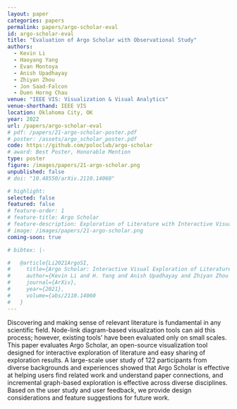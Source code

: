 ```yaml
---
layout: paper
categories: papers
permalink: papers/argo-scholar-eval
id: argo-scholar-eval
title: "Evaluation of Argo Scholar with Observational Study"
authors: 
  - Kevin Li
  - Haoyang Yang
  - Evan Montoya
  - Anish Upadhayay
  - Zhiyan Zhou
  - Jon Saad-Falcon
  - Duen Horng Chau
venue: "IEEE VIS: Visualization & Visual Analytics"
venue-shorthand: IEEE VIS
location: Oklahoma City, OK
year: 2022
url: /papers/argo-scholar-eval
# pdf: /papers/21-argo-scholar-poster.pdf
# poster: /assets/argo_scholar_poster.pdf
code: https://github.com/poloclub/argo-scholar
# award: Best Poster, Honorable Mention
type: poster
figure: /images/papers/21-argo-scholar.png
unpublished: false
# doi: "10.48550/arXiv.2110.14060"

# highlight:
selected: false
featured: false
# feature-order: 1
# feature-title: Argo Scholar
# feature-description: Exploration of Literature with Interactive Visualization
# image: /images/papers/21-argo-scholar.png
coming-soon: true

# bibtex: |-

#   @article{Li2021ArgoSI,
#     title={Argo Scholar: Interactive Visual Exploration of Literature in Browsers},
#     author={Kevin Li and H. Yang and Anish Upadhayay and Zhiyan Zhou and Jon Saad-Falcon and Duen Horng Chau},
#     journal={ArXiv},
#     year={2021},
#     volume={abs/2110.14060
#   }
---
```


Discovering and making sense of relevant literature is fundamental in any scientific field. Node-link diagram-based visualization tools can aid this process; however, existing tools’ have been evaluated only on small scales. This paper evaluates Argo Scholar, an open-source visualization tool designed for interactive exploration of literature and easy sharing of exploration results. A large-scale user study of 122 participants from diverse backgrounds and experiences showed that Argo Scholar is effective at helping users find related work and understand paper connections, and incremental graph-based exploration is effective across diverse disciplines. Based on the user study and user feedback, we provide design considerations and feature suggestions for future work.

